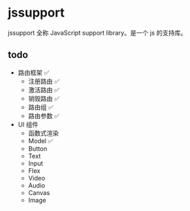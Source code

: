 # jssupport

jssupport 全称 JavaScript support library。是一个 js 的支持库。

## todo

- 路由框架 ✅
  - 注册路由 ✅
  - 激活路由 ✅
  - 销毁路由 ✅
  - 路由组 ✅
  - 路由参数 ✅
- UI 组件
  - 函数式渲染
  - Model ✅
  - Button
  - Text
  - Input
  - Flex
  - Video
  - Audio
  - Canvas
  - Image